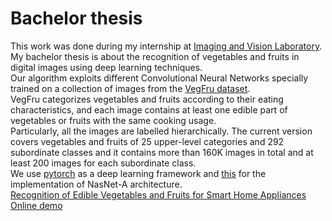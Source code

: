 # Bachelor thesis
This work was done during my internship at [Imaging and Vision Laboratory](http://www.ivl.disco.unimib.it/). 
My bachelor thesis is about the recognition of vegetables and fruits in digital images using deep learning techniques.  
Our algorithm exploits different Convolutional Neural Networks specially trained on a collection of images from the [VegFru dataset](http://vim.ustc.edu.cn/?product=vegfru).  
VegFru categorizes vegetables and fruits according to their eating characteristics, and each image contains at least one edible part of vegetables or fruits with the same cooking usage.  
Particularly, all the images are labelled hierarchically. The current version covers vegetables and fruits of 25 upper-level categories and 292 subordinate classes and it contains more than 160K images in total and at least 200 images for each subordinate class.  
We use [pytorch](https://pytorch.org/) as a deep learning framework and [this](https://github.com/Cadene/pretrained-models.pytorch) for the implementation of NasNet-A architecture.  
[Recognition of Edible Vegetables and Fruits for Smart Home Appliances](https://www.researchgate.net/publication/329743507_Recognition_of_Edible_Vegetables_and_Fruits_for_Smart_Home_Appliances)  
[Online demo](http://ivldocker.disco.unimib.it/vegfru/)
